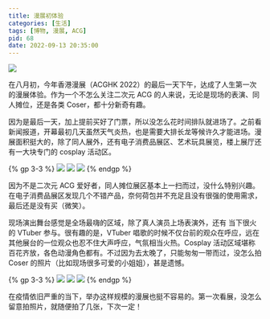 ```yaml
---
title: 漫展初体验
categories: [生活]
tags: [博物, 漫展, ACG]
pid: 68
date: 2022-09-13 20:35:00
---
```


![](https://cdn.pinlyu.com/posts/2022/68-vtuber.webp)

在八月初，今年香港漫展（ACGHK 2022）的最后一天下午，达成了人生第一次的漫展体验。作为一个不怎么关注二次元 ACG 的人来说，无论是现场的表演、同人摊位，还是各类 Coser，都十分新奇有趣。
<!-- more -->

因为是最后一天，加上提前买好了门票，所以没怎么花时间排队就进场了。之前看新闻报道，开幕最初几天虽然天气炎热，也是需要大排长龙等候许久才能进场。漫展面积挺大的，除了同人展外，还有电子消费品展区、艺术玩具展览，楼上展厅还有一大块专门的 cosplay 活动区。

{% gp 3-3 %}
![](https://cdn.pinlyu.com/posts/2022/68-acghk1.webp)
![](https://cdn.pinlyu.com/posts/2022/68-acghk2.webp)
![](https://cdn.pinlyu.com/posts/2022/68-acghk3.webp)
{% endgp %}

因为不是二次元 ACG 爱好者，同人摊位展区基本上一扫而过，没什么特别兴趣。在电子消费品展区发现几个不错产品，奈何荷包并不充足且没有很强的使用需求，最后还是没有买（微笑）。

现场演出舞台感觉是全场最嗨的区域，除了真人演员上场表演外，还有 当下很火的 VTuber 参与。很有趣的是，VTuber 唱歌的时候不仅台前的观众在呼应，远在其他展台的一位观众也忍不住大声呼应，气氛相当火热。Cosplay 活动区域堪称百花齐放，各色动漫角色都有。不过因为去太晚了，只能匆匆一带而过，没怎么拍 Coser 的照片（比如现场很多可爱的小姐姐），甚是遗憾。

{% gp 3-3 %}
![](https://cdn.pinlyu.com/posts/2022/68-acghk4.webp)
![](https://cdn.pinlyu.com/posts/2022/68-acghk5.webp)
![](https://cdn.pinlyu.com/posts/2022/68-acghk6.webp)
{% endgp %}

在疫情依旧严重的当下，举办这样规模的漫展也挺不容易的。第一次看展，没怎么留意拍照片，就随便拍了几张，下次一定！
